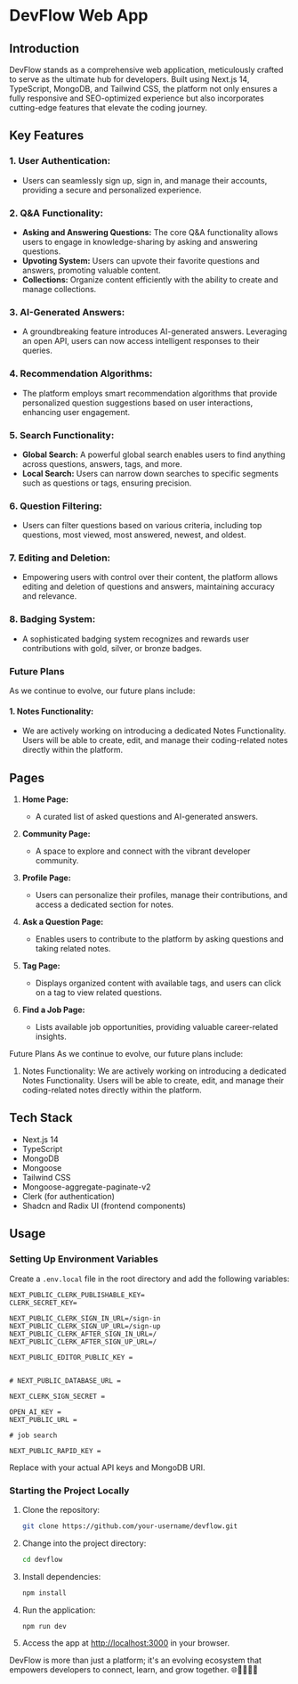 # DevFlow Web App

## Introduction

DevFlow stands as a comprehensive web application, meticulously crafted to serve as the ultimate hub for developers. Built using Next.js 14, TypeScript, MongoDB, and Tailwind CSS, the platform not only ensures a fully responsive and SEO-optimized experience but also incorporates cutting-edge features that elevate the coding journey.

## Key Features

### 1. **User Authentication:**

- Users can seamlessly sign up, sign in, and manage their accounts, providing a secure and personalized experience.

### 2. **Q&A Functionality:**

- **Asking and Answering Questions:** The core Q&A functionality allows users to engage in knowledge-sharing by asking and answering questions.
- **Upvoting System:** Users can upvote their favorite questions and answers, promoting valuable content.
- **Collections:** Organize content efficiently with the ability to create and manage collections.

### 3. **AI-Generated Answers:**

- A groundbreaking feature introduces AI-generated answers. Leveraging an open API, users can now access intelligent responses to their queries.

### 4. **Recommendation Algorithms:**

- The platform employs smart recommendation algorithms that provide personalized question suggestions based on user interactions, enhancing user engagement.

### 5. **Search Functionality:**

- **Global Search:** A powerful global search enables users to find anything across questions, answers, tags, and more.
- **Local Search:** Users can narrow down searches to specific segments such as questions or tags, ensuring precision.

### 6. **Question Filtering:**

- Users can filter questions based on various criteria, including top questions, most viewed, most answered, newest, and oldest.

### 7. **Editing and Deletion:**

- Empowering users with control over their content, the platform allows editing and deletion of questions and answers, maintaining accuracy and relevance.

### 8. **Badging System:**

- A sophisticated badging system recognizes and rewards user contributions with gold, silver, or bronze badges.

### Future Plans

As we continue to evolve, our future plans include:

#### 1. **Notes Functionality:**

- We are actively working on introducing a dedicated Notes Functionality. Users will be able to create, edit, and manage their coding-related notes directly within the platform.

## Pages

1. **Home Page:**

   - A curated list of asked questions and AI-generated answers.

2. **Community Page:**

   - A space to explore and connect with the vibrant developer community.

3. **Profile Page:**

   - Users can personalize their profiles, manage their contributions, and access a dedicated section for notes.

4. **Ask a Question Page:**

   - Enables users to contribute to the platform by asking questions and taking related notes.

5. **Tag Page:**

   - Displays organized content with available tags, and users can click on a tag to view related questions.

6. **Find a Job Page:**
   - Lists available job opportunities, providing valuable career-related insights.

Future Plans
As we continue to evolve, our future plans include:

1. Notes Functionality:
   We are actively working on introducing a dedicated Notes Functionality. Users will be able to create, edit, and manage their coding-related notes directly within the platform.

## Tech Stack

- Next.js 14
- TypeScript
- MongoDB
- Mongoose
- Tailwind CSS
- Mongoose-aggregate-paginate-v2
- Clerk (for authentication)
- Shadcn and Radix UI (frontend components)

## Usage

### Setting Up Environment Variables

Create a `.env.local` file in the root directory and add the following variables:

```env
NEXT_PUBLIC_CLERK_PUBLISHABLE_KEY=
CLERK_SECRET_KEY=

NEXT_PUBLIC_CLERK_SIGN_IN_URL=/sign-in
NEXT_PUBLIC_CLERK_SIGN_UP_URL=/sign-up
NEXT_PUBLIC_CLERK_AFTER_SIGN_IN_URL=/
NEXT_PUBLIC_CLERK_AFTER_SIGN_UP_URL=/

NEXT_PUBLIC_EDITOR_PUBLIC_KEY =


# NEXT_PUBLIC_DATABASE_URL =

NEXT_CLERK_SIGN_SECRET =

OPEN_AI_KEY =
NEXT_PUBLIC_URL =

# job search

NEXT_PUBLIC_RAPID_KEY =
```

Replace with your actual API keys and MongoDB URI.

### Starting the Project Locally

1. Clone the repository:

   ```bash
   git clone https://github.com/your-username/devflow.git
   ```

2. Change into the project directory:

   ```bash
   cd devflow
   ```

3. Install dependencies:

   ```bash
   npm install
   ```

4. Run the application:

   ```bash
   npm run dev
   ```

5. Access the app at [http://localhost:3000](http://localhost:3000) in your browser.

DevFlow is more than just a platform; it's an evolving ecosystem that empowers developers to connect, learn, and grow together. 🌐👩‍💻👨‍💻
